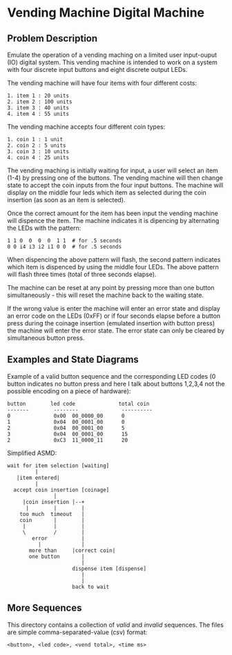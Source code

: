 Vending Machine Digital Machine
================================

Problem Description
--------------------

Emulate the operation of a vending maching on a limited 
user input-ouput (IO) digital system.  This vending 
machine is intended to work on a system with four discrete
input buttons and eight discrete output LEDs.

The vending machine will have four items with four different
costs:

    1. item 1 : 20 units
    2. item 2 : 100 units
    3. item 3 : 40 units
    4. item 4 : 55 units

The vending machine accepts four different coin types:

    1. coin 1 : 1 unit
    2. coin 2 : 5 units
    3. coin 3 : 10 units 
    4. coin 4 : 25 units

The vending maching is initially waiting for input, a 
user will select an item (1-4) by pressing one of the 
buttons.  The vending machine will then change state to
accept the coin inputs from the four input buttons.  The 
machine will display on the middle four leds which item 
as selected during the coin insertion (as soon as an item
is selected).

Once the correct amount for the item has been input the 
vending machine will dispence the item.  The machine indicates
it is dipencing by alternating the LEDs with the pattern:

    1 1 0  0  0  0  1 1  # for .5 seconds
    0 0 i4 i3 i2 i1 0 0  # for .5 seconds

When dispencing the above pattern will flash, the second
pattern indicates which item is dispenced by using the 
middle four LEDs.  The above pattern will flash three 
times (total of three seconds elapse).

The machine can be reset at any point by pressing more than
one button simultaneously - this will reset the machine back
to the waiting state.

If the wrong value is enter the machine will enter an error
state and display an error code on the LEDs (0xFF) or if
four seconds elapse before a button press during the coinage
insertion (emulated insertion with button press) the 
machine will enter the error state.  The error state can 
only be cleared by simultaneous button press.


Examples and State Diagrams
----------------------------
Example of a valid button sequence and the corresponding
LED codes (0 button indicates no button press and here 
I talk about buttons 1,2,3,4 not the possible encoding 
on a piece of hardware):

    button        led code              total coin
    -------        --------              ----------
    0              0x00  00_0000_00      0
    1              0x04  00_0001_00      0
    2              0x04  00_0001_00      5
    3              0x04  00_0001_00      15
    2              0xC3  11_0000_11      20  
   

Simplified ASMD:

    wait for item selection [waiting]
             |
       |item entered|
             |
      accept coin insertion [coinage]
                   |
         |coin insertion |--+
          |        |        |
        too much  timeout   |
        coin       |        |
         |         |        |
         \         /        |
            error           |
              |             |
           more than     |correct coin|
           one button       |
                            |
                         dispense item [dispense]
                            |
                            |
                         back to wait


More Sequences
--------------
This directory contains a collection of *valid* and *invalid*
sequences.  The files are simple comma-separated-value (csv) 
format:

    <button>, <led code>, <vend total>, <time ms>
